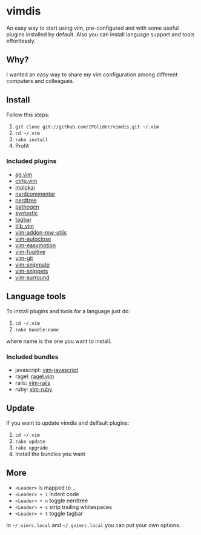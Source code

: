# vimdis
An easy way to start using vim, pre-configured and with some useful plugins installed by default. Also you can install language support and tools effortlessly.

## Why?
I wanted an easy way to share my vim configuration among different computers and colleagues.

## Install

Follow this steps:

1. `git clone git://github.com/IPGlider/vimdis.git ~/.vim`
2. `cd ~/.vim`
3. `rake install`
4. Profit

### Included plugins

- [ag.vim](https://github.com/rking/ag.vim)
- [ctrlp.vim](https://github.com/kien/ctrlp.vim)
- [molokai](https://github.com/tomasr/molokai)
- [nerdcommenter](https://github.com/scrooloose/nerdcommenter)
- [nerdtree](https://github.com/scrooloose/nerdtree)
- [pathogen](https://github.com/tpope/vim-pathogen)
- [syntastic](https://github.com/scrooloose/syntastic)
- [tagbar](https://github.com/majutsushi/tagbar)
- [tlib_vim](https://github.com/tomtom/tlib_vim)
- [vim-addon-mw-utils](https://github.com/MarcWeber/vim-addon-mw-utils)
- [vim-autoclose](https://github.com/Townk/vim-autoclose)
- [vim-easymotion](https://github.com/Lokaltog/vim-easymotion)
- [vim-fugitive](https://github.com/tpope/vim-fugitive)
- [vim-git](https://github.com/tpope/vim-git)
- [vim-snipmate](https://github.com/garbas/vim-snipmate)
- [vim-snippets](https://github.com/honza/vim-snippets)
- [vim-surround](https://github.com/tpope/vim-surround)

## Language tools

To install plugins and tools for a language just do:

1. `cd ~/.vim`
2. `rake bundle:name`

where name is the one you want to install.

### Included bundles

- javascript: [vim-javascript](https://github.com/pangloss/vim-javascript)
- ragel: [ragel.vim](https://github.com/jayferd/ragel.vim)
- rails: [vim-rails](https://github.com/tpope/vim-rails)
- ruby: [vim-ruby](https://github.com/vim-ruby/vim-ruby)

## Update

If you want to update vimdis and delfault plugins:

1. `cd ~/.vim`
2. `rake update`
3. `rake upgrade`
4. Install the bundles you want

## More

- `<Leader>` is mapped to `,`
- `<Leader> + i` indent code
- `<Leader> + n` toggle nerdtree
- `<Leader> + s` strip trailing whitespaces
- `<Leader> + t` toggle tagbar

In `~/.vimrc.local` and `~/.gvimrc.local` you can put your own options.
